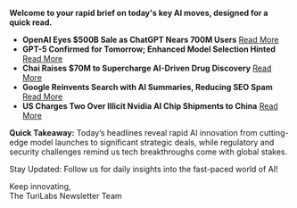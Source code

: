 **Welcome to your rapid brief on today's key AI moves, designed for a quick read.**

- **OpenAI Eyes $500B Sale as ChatGPT Nears 700M Users** [Read More](https://www.ft.com/content/af8bb72d-f961-4a1d-a15d-0f3fc73d3abb)
- **GPT-5 Confirmed for Tomorrow; Enhanced Model Selection Hinted** [Read More](https://twitter.com/OpenAI/status/1953139020231569685)
- **Chai Raises $70M to Supercharge AI-Driven Drug Discovery** [Read More](https://twitter.com/joshim5/status/1953157471272616442)
- **Google Reinvents Search with AI Summaries, Reducing SEO Spam** [Read More](https://blog.google/products/search/ai-search-driving-more-queries-higher-quality-clicks/)
- **US Charges Two Over Illicit Nvidia AI Chip Shipments to China** [Read More](https://www.theregister.com/2025/08/06/ai_chips_to_china_charges/)

**Quick Takeaway:** Today’s headlines reveal rapid AI innovation from cutting-edge model launches to significant strategic deals, while regulatory and security challenges remind us tech breakthroughs come with global stakes.

Stay Updated: Follow us for daily insights into the fast-paced world of AI!  

Keep innovating,  
The TuriLabs Newsletter Team